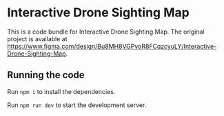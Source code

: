 
  # Interactive Drone Sighting Map

  This is a code bundle for Interactive Drone Sighting Map. The original project is available at https://www.figma.com/design/Bu8MH8VGPvoR8FCqzcyuLY/Interactive-Drone-Sighting-Map.

  ## Running the code

  Run `npm i` to install the dependencies.

  Run `npm run dev` to start the development server.
  